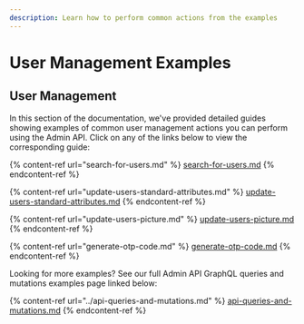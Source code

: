 ```yaml
---
description: Learn how to perform common actions from the examples
---
```


# User Management Examples

## User Management

In this section of the documentation, we've provided detailed guides showing examples of common user management actions you can perform using the Admin API. Click on any of the links below to view the corresponding guide:

{% content-ref url="search-for-users.md" %}
[search-for-users.md](search-for-users.md)
{% endcontent-ref %}

{% content-ref url="update-users-standard-attributes.md" %}
[update-users-standard-attributes.md](update-users-standard-attributes.md)
{% endcontent-ref %}

{% content-ref url="update-users-picture.md" %}
[update-users-picture.md](update-users-picture.md)
{% endcontent-ref %}

{% content-ref url="generate-otp-code.md" %}
[generate-otp-code.md](generate-otp-code.md)
{% endcontent-ref %}

Looking for more examples? See our full Admin API GraphQL queries and mutations examples page linked below:

{% content-ref url="../api-queries-and-mutations.md" %}
[api-queries-and-mutations.md](../api-queries-and-mutations.md)
{% endcontent-ref %}
